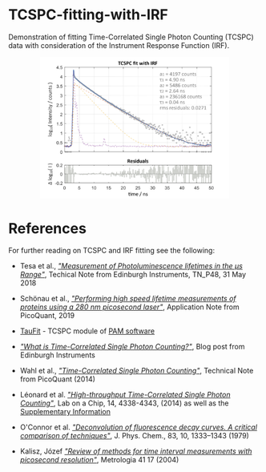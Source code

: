 # TCSPC-fitting-with-IRF

Demonstration of fitting Time-Correlated Single Photon Counting (TCSPC) data with consideration of the Instrument Response Function (IRF).


<p align="center"><img src="./figures/display_image.png" width="75%"></p>

# References

For further reading on TCSPC and IRF fitting see the following:

- Tesa et al., [_"Measurement of Photoluminescence lifetimes in the μs Range"_](https://www.edinst.com/wp-content/uploads/2018/06/TN_48-Measurement-of-Photoluminescence.pdf), Techical Note from Edinburgh Instruments, TN_P48, 31 May 2018

- Schönau et al., [_"Performing high speed lifetime measurements of proteins using a 280 nm picosecond laser"_](https://www.picoquant.com/images/uploads/page/files/19917/appnote_visuv_280_spectroscopy.pdf), Application Note from PicoQuant, 2019

- [TauFit](https://pam.readthedocs.io/en/latest/taufit.html) - TCSPC module of [PAM software](https://pam.readthedocs.io/en/latest/index.html)

- [_"What is Time-Correlated Single Photon Counting?"_](https://www.edinst.com/blog/what-is-tcspc/), Blog post from Edinburgh Instruments

- Wahl et al., [_"Time-Correlated Single Photon Counting"_](https://www.picoquant.com/images/uploads/page/files/7253/technote_tcspc.pdf), Technical Note from PicoQuant (2014)

- Léonard et al. [_"High-throughput Time-Correlated Single Photon Counting"_](https://www.doi.org/10.1039/C4LC00780H), Lab on a Chip, 14, 4338-4343, (2014) as well as the [Supplementary Information](http://www.rsc.org/suppdata/lc/c4/c4lc00780h/c4lc00780h1.pdf)

- O'Connor et al. [_"Deconvolution of fluorescence decay curves. A critical comparison of techniques"_](https://doi.org/10.1021/j100473a019), J. Phys. Chem., 83, 10, 1333–1343 (1979)

- Kalisz, Józef [_"Review of methods for time interval measurements with picosecond resolution"_](https://doi.org/10.1088/0026-1394/41/1/004), Metrologia 41 17 (2004)